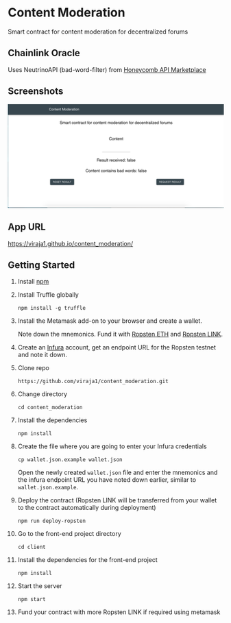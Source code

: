 # Content Moderation
Smart contract for content moderation for decentralized forums

## Chainlink Oracle
Uses NeutrinoAPI (bad-word-filter) from [Honeycomb API Marketplace](https://developer.honeycomb.market/browse-apis)

## Screenshots
![](screenshots/content_moderation.png)

## App URL
https://viraja1.github.io/content_moderation/

## Getting Started

1) Install [npm](https://www.npmjs.com/get-npm)

2) Install Truffle globally
   ```
   npm install -g truffle
   ```
   
3) Install the Metamask add-on to your browser and create a wallet.

   Note down the mnemonics.
   Fund it with [Ropsten ETH](https://faucet.metamask.io/) and [Ropsten LINK](https://ropsten.chain.link/).
   
4) Create an [Infura](https://infura.io/) account, get an endpoint URL for the Ropsten testnet and note it down.    
   
5) Clone repo
   ```
   https://github.com/viraja1/content_moderation.git
   ```
 
6) Change directory
   ```
   cd content_moderation
   ```
    
7) Install the dependencies
   ```
   npm install
   ``` 
    
8) Create the file where you are going to enter your Infura credentials
   ```
   cp wallet.json.example wallet.json
   ```   
   Open the newly created `wallet.json` file and enter the mnemonics and the infura endpoint URL you have noted down earlier, similar to `wallet.json.example`.
     
9) Deploy the contract (Ropsten LINK will be transferred from your wallet to the contract automatically during deployment)
   ```
   npm run deploy-ropsten
   ```
    
10) Go to the front-end project directory
    ```
    cd client
    ```
    
11) Install the dependencies for the front-end project
    ```
    npm install   
    ```
     
12) Start the server
    ```
    npm start
    ```
     
13) Fund your contract with more Ropsten LINK if required using metamask    